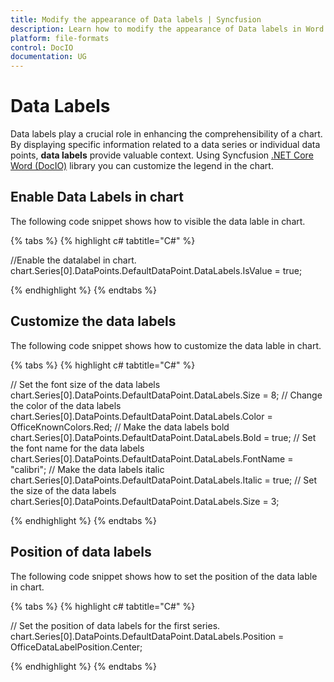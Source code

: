 ```yaml
---
title: Modify the appearance of Data labels | Syncfusion
description: Learn how to modify the appearance of Data labels in Word document using Syncfusion .NET Core Word (DocIO) library without Microsoft Word or interop dependencies.
platform: file-formats
control: DocIO
documentation: UG
---
```


# Data Labels

Data labels play a crucial role in enhancing the comprehensibility of a chart. By displaying specific information related to a data series or individual data points, **data labels** provide valuable context. Using Syncfusion [.NET Core Word (DocIO)](https://www.syncfusion.com/document-processing/word-framework/net-core/word-library) library you can customize the legend in the chart.

## Enable Data Labels in chart
The following code snippet shows how to visible the data lable in chart.

{% tabs %}
{% highlight c# tabtitle="C#" %}

//Enable the datalabel in chart.
chart.Series[0].DataPoints.DefaultDataPoint.DataLabels.IsValue = true;

{% endhighlight %}
{% endtabs %}

## Customize the data labels
The following code snippet shows how to customize the data lable in chart.

{% tabs %}
{% highlight c# tabtitle="C#" %}

// Set the font size of the data labels
chart.Series[0].DataPoints.DefaultDataPoint.DataLabels.Size = 8;
// Change the color of the data labels 
chart.Series[0].DataPoints.DefaultDataPoint.DataLabels.Color = OfficeKnownColors.Red;
// Make the data labels bold
chart.Series[0].DataPoints.DefaultDataPoint.DataLabels.Bold = true;
// Set the font name for the data labels
chart.Series[0].DataPoints.DefaultDataPoint.DataLabels.FontName = "calibri";
// Make the data labels italic
chart.Series[0].DataPoints.DefaultDataPoint.DataLabels.Italic = true;
// Set the size of the data labels
chart.Series[0].DataPoints.DefaultDataPoint.DataLabels.Size = 3;

{% endhighlight %}
{% endtabs %}

## Position of data labels
The following code snippet shows how to set the position of the data lable in chart.

{% tabs %}
{% highlight c# tabtitle="C#" %}

// Set the position of data labels for the first series.
chart.Series[0].DataPoints.DefaultDataPoint.DataLabels.Position = OfficeDataLabelPosition.Center;


{% endhighlight %}
{% endtabs %}
